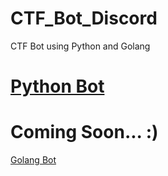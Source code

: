 # CTF_Bot_Discord

CTF Bot using Python and Golang

# [Python Bot](https://github.com/44aayush/CTF_Bot_Discord/tree/main/Python-CTF_BOT#discord_bot_for_ctfd)

# Coming Soon... :)

[Golang Bot](https://github.com/44aayush/CTF_Bot_Discord/blob/main/GolangCTFBOT)

